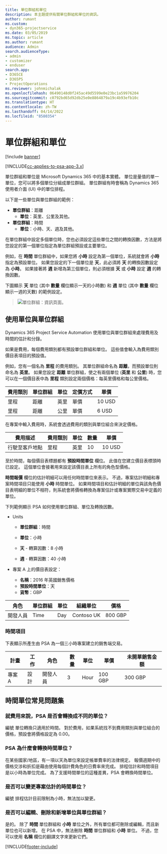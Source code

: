 ```yaml
---
title: 單位群組和單位
description: 本主題提供有關單位群組和單位的資訊。
author: rumant
ms.custom:
- dyn365-projectservice
ms.date: 03/05/2019
ms.topic: article
ms.author: rumant
audience: Admin
search.audienceType:
- admin
- customizer
- enduser
search.app:
- D365CE
- D365PS
- ProjectOperations
ms.reviewer: johnmichalak
ms.openlocfilehash: 06490148d0f245ac49d5599e0e23bc1a59976204
ms.sourcegitcommit: c0792bd65d92db25e0e8864879a19c4b93efb10c
ms.translationtype: HT
ms.contentlocale: zh-TW
ms.lasthandoff: 04/14/2022
ms.locfileid: "8580354"
---
```

# <a name="unit-groups-and-units"></a>單位群組和單位

[!include [banner](../includes/psa-now-project-operations.md)]

[!INCLUDE[cc-applies-to-psa-app-3.x](../includes/cc-applies-to-psa-app-3x.md)]

單位群組和單位是 Microsoft Dynamics 365 中的基本實體。 單位是量值的單一單位，您可以將多個單位分組成單位群組。 單位群組有時會稱為 Dynamics 365 使用者介面 (UI) 中的單位排程。 

以下是一些單位與單位群組的範例：
 
- **單位群組**：距離 
    - **單位**：英里、公里及其他。
- **單位群組**：時間
    - **單位**：小時、天、週及其他。 

在單位群組中設定多個單位時，您也必須設定這些單位之間的轉換因數，方法是將您設定的第一個單位指定為單位群組預設或主要單位。 

例如，在 **時間** 單位群組中，如果您將 **小時** 設定為第一個單位，系統就會將 **小時** 指定為預設單位。 如果您設定的下一個單位是 **天**，此必須將 **天** 的轉換因數設定為 **小時**。 如果接著將 **週** 新增為第三個單位，則必須根據 **天** 或 **小時** 設定 **週** 的轉換因數。 

下圖顯示 **天** 單位 (其中 **數量** 欄位顯示一天的小時數) 和 **週** 單位 (其中 **數量** 欄位顯示一週的天數) 的範例設定。

> ![單位群組：資訊頁面。](media/advanced-2.png)

## <a name="using-units-and-unit-groups"></a>使用單位與單位群組

Dynamics 365 Project Service Automation 使用單位與單位群組來處理費用及時間的估計和分錄。 

如果是費用，每個費用類別都有預設單位群組和單位。 這些值會輸入為費用類別價目表項目的預設值。 

例如，您有一個名為 **里程** 的費用類別。 其單位群組命名為 **距離**，而預設單位則命名為 **英里**。 如果您設定 **距離** 單位群組，使之有兩個單位 (**英里** 和 **公里**) 時，您可以在一個價目表中為 **里程** 類別設定兩個價格：每英里價格和每公里價格。

| 費用類別  | 單位群組  | 單位      | 定價方式  | 單價  |
|-------------------|---------------|-----------|-------------------|-------------------|
| 里程           | 距離      | 英里      | 單價    | 10 USD            |
| 里程           | 距離      | 公里 | 單價    |  6 USD            |

在專案中輸入費用時，系統會透過費用的類別與單位組合來決定價格。 

| 費用描述        | 費用類別  | 單位  | 數量  | 單價   |
|----------------------------|---------------------|-------|-----------|----------------|
| 行駛至客戶地點 | 里程             | 英里  | 10        | 10 USD         |

至於時間，每個價目表標題都有 **預設時間單位** 欄位。 此值在您建立價目表標頭時已設定。 這個單位會接著用來設定該價目表上所有的角色型價格。

**時間報價** 欄位的估計明細可以用任何時間單位來表示。 不過，專案估計明細和專案時間項目只能使用 **小時** 時間單位。 如果時間項目和估計明細的單位與該角色價目表明細的單位不相符，則系統會將價格轉換為專案估計或專案實際交易中定義的單位。

下列範例顯示 PSA 如何使用單位群組、單位及轉換因數。
- Units

   - **單位群組**：時間 
   - **單位**：小時 
    
    - **天** - 轉算因數：8 小時       
    - **週** - 轉算因數：40 小時  
        
- 專案 A 上的價目表設定：

    - **名稱**：2016 年英國銷售價格 
    - **預設時間單位**：天 
    - **貨幣**：GBP

| 角色      | 單位群組 | 單位 | 組織單位 | 價格   |
|-----------|------------|------|---------------------|---------|
| 開發人員 | Time       | Day  | Contoso UK          | 800 GBP |

### <a name="time-entry"></a>時間項目

下表顯示所產生由 PSA 為一個三小時專案建立的銷售端交易。


| 計畫   | 工作    | 角色      | 數量 | 單位  | 單價 | 未開單銷售金額 |
|-----------|---------|-----------|----------|-------|------------|-----------------------|
| 專案 A | 設計  | 開發人員 | 3        | Hour  | 100 GBP    | 300 GBP               |

## <a name="time-unit-faq"></a>時間單位常見問題集

### <a name="does-psa-convert-to-different-units-in-the-case-of-expenses"></a>就費用來說，PSA 是否會轉換成不同的單位？
編號 單位轉換只適用於時間。 對於費用，如果系統找不到費用類別與單位組合的價格，預設會將價格設定為 0.00。

### <a name="why-does-psa-convert-time-units"></a>PSA 為什麼會轉換時間單位？
在某些國家/地區，有一項以天為單位來設定帳單費率的法律規定。 報價週期中的價格交涉和折扣是藉由使用每個計費角色的日費率來完成。 排程估計和時間項目是以小時為單位完成。 為了支援時間單位的這種差異，PSA 會轉換時間單位。

### <a name="can-time-units-be-changed-on-project-estimates"></a>是否可以變更專案估計的時間單位？
編號 排程估計目前限制為小時，無法加以變更。

### <a name="can-units-and-unit-groups-be-edited-deleted-and-added"></a>是否可以編輯、刪除和新增單位與單位群組？
是的。 除了 **時間** 單位群組和 **小時** 單位之外，所有單位都可刪除或編輯，而且新單位也可以新增。 在 PSA 中，無法刪除 **時間** 單位群組和 **小時** 單位。 不過，您可以使用 **名稱** 欄位的翻譯文字來更新它們。


[!INCLUDE[footer-include](../includes/footer-banner.md)]
